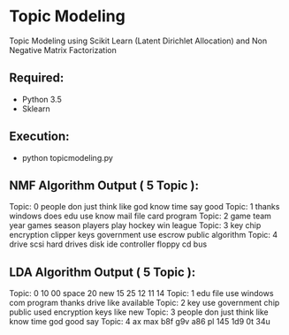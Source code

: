 # Topic Modeling
Topic Modeling using Scikit Learn (Latent Dirichlet Allocation) and Non Negative Matrix Factorization

## Required:
* Python 3.5
* Sklearn

## Execution:
* python topicmodeling.py


## NMF Algorithm Output ( 5 Topic ):

Topic: 0
people don just think like god know time say good
Topic: 1
thanks windows does edu use know mail file card program
Topic: 2
game team year games season players play hockey win league
Topic: 3
key chip encryption clipper keys government use escrow public algorithm
Topic: 4
drive scsi hard drives disk ide controller floppy cd bus

## LDA Algorithm Output ( 5 Topic ):

Topic: 0
10 00 space 20 new 15 25 12 11 14
Topic: 1
edu file use windows com program thanks drive like available
Topic: 2
key use government chip public used encryption keys like new
Topic: 3
people don just think like know time god good say
Topic: 4
ax max b8f g9v a86 pl 145 1d9 0t 34u
